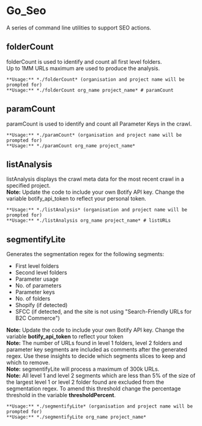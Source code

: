 # Go_Seo
A series of command line utilities to support SEO actions.   

## folderCount
folderCount is used to identify and count all first level folders.  
Up to 1MM URLs maximum are used to produce the analysis.  
```
**Usage:** *./folderCount* (organisation and project name will be prompted for)    
**Usage:** *./folderCount org_name project_name* # paramCount
```

## paramCount  
paramCount is used to identify and count all Parameter Keys in the crawl.  
```
**Usage:** *./paramCount* (organisation and project name will be prompted for)    
**Usage:** *./paramCount org_name project_name*
```

## listAnalysis
listAnalysis displays the crawl meta data for the most recent crawl in a specified project.   
**Note:** Update the code to include your own Botify API key. Change the variable botify_api_token to reflect your personal token. 
```
**Usage:** *./listAnalysis* (organisation and project name will be prompted for)    
**Usage:** *./listAnalysis org_name project_name* # listURLs
```

## segmentifyLite   
Generates the segmentation regex for the following segments: 
- First level folders
- Second level folders
- Parameter usage
- No. of parameters
- Parameter keys
- No. of folders
- Shopify (if detected)
- SFCC (if detected, and the site is not using "Search-Friendly URLs for B2C Commerce")

**Note:** Update the code to include your own Botify API key. Change the variable **botify_api_token** to reflect your token  
**Note:** The number of URLs found in level 1 folders, level 2 folders and parameter key segments are included as comments after the generated regex. Use these insights to decide which segments slices to keep and which to remove.   
**Note:** segmentifyLite will process a maximum of 300k URLs.  
**Note:** All level 1 and level 2 segments which are less than 5% of the size of the largest level 1 or level 2 folder found are excluded from the segmentation regex. To amend this threshold change the percentage threshold in the variable **thresholdPercent**.  
```
**Usage:** *./segmentifyLite* (organisation and project name will be prompted for)    
**Usage:** *./segmentifyLite org_name project_name*   
```
